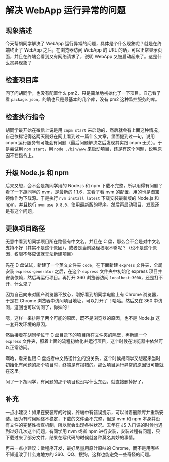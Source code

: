 # 解决 WebApp 运行异常的问题

## 现象描述

今天帮胡同学解决了 WebApp 运行异常的问题，具体是个什么现象呢？就是在终端终止了 WebApp 之后，在浏览器访问 WebApp 的 URL 的话，可以正常显示页面，并且在终端会看到又有网络请求了，说明 WebApp 又被启动起来了。这是什么灵异现象？

## 检查项目库

问了问胡同学，也没有配置什么 pm2，只是简单地初始化了一下项目。自己看了看 `package.json`，的确也只是最基本的几个库，没有 pm2 这种监控服务的库。

## 检查执行指令

胡同学最开始在微信上说是用 `cnpm start` 来启动的，然后就会有上面这种情况。自己依稀记得这两天刚好在网上看到过一篇什么文章，里面提到过一句，说用 cnpm 运行服务有可能会有问题（最后问题解决之后发现其实跟 cnpm 无关）。于是尝试用 `npm start`，用 `node ./bin/www` 来启动项目，还是有这个问题，说明原因不在指令上。

## 升级 Node.js 和 npm

后来又想，会不会是胡同学用的 Node.js 和 npm 下载不完整，所以用得有问题？看了一下胡同学的 nvm，是最新的 1.1.6，又看了看 nvm 的配置，用的也是淘宝镜像作为下载源。于是执行 `nvm install latest` 下载安装最新版的 Node.js 和 npm，并且执行 `nvm use 9.8.0`，使用最新版的程序。然后再启动项目，发现还是有这个问题。

## 更换项目路径

无意中看到胡同学项目所在路径有中文名，并且在 C 盘，那么会不会是对中文名支持不好（其实不是这个原因），或者是当前路径权限不够呢？（也不是这个原因，权限不够应该就无法新建项目）

先在 D 盘试试，新建了一个英文文件夹 `code`，在下面新建 `express` 文件夹，全局安装 `express-generator` 之后，在这个 `express` 文件夹中初始化 express 项目并安装依赖，然后再运行项目。再打开 360 浏览器访问 `localhost:3000`，还是打不开，什么鬼？

因为自己向来对国产浏览器不放心，刚好看到胡同学电脑上有 Chrome 浏览器，于是在 Chrome 浏览器中访问项目地址，可以打开了！哈哈。然后又在 360 中访问，这回也可以访问了，你妹的！

嗯，这样一来排除了两个可能的原因，既不是浏览器的原因，也不是 Node.js 这一套开发环境的原因。

然后接着在胡同学位于 C 盘目录下的项目所在文件夹的隔壁，再新建一个 `express` 文件夹，照着上面的流程初始化并运行项目，这个时候在浏览器中依然可以正常访问。

啊哈，看来也跟 C 盘或者中文路径什么的没关系，这个时候胡同学又想起来当时初始化有问题的那个项目时，终端是有报错的。那么项目运行异常的原因很可能就在这里。

问了一下胡同学，有问题的那个项目也没写什么东西，就直接删掉好了。

## 补充

一点小建议：如果在安装库的时候，终端中有错误提示，可以试着删除库并重新安装。因为有时候网络不稳定，下载的文件会不完整，但是 nvm 和 npm 本身并没有文件的完整性检查机制，所以就会出现各种状况。去年在 JS 入门课的时候也遇到过好几次这个问题，有同学用 nvm 或者 npm 进行安装，安装过程有问题，只下载过来了部分文件，结果在写代码的时候就各种莫名其妙的事情。

再来一点小建议：做程序开发，最好尽量用原汁原味的 Chrome，而不是用哪些不知道改了什么鬼地方的 360、QQ、搜狗，这样也能避免一些奇怪的问题。
